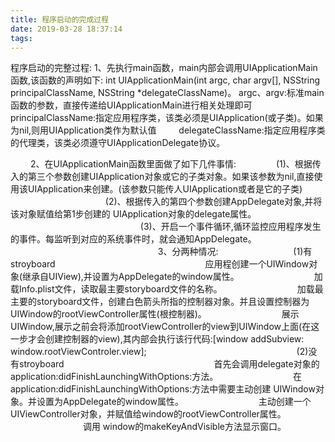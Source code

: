 ```yaml
---
title: 程序启动的完成过程
date: 2019-03-28 18:37:14
tags:
---
```



程序启动的完整过程:
1、先执行main函数，main内部会调用UIApplicationMain函数,该函数的声明如下:
int UIApplicationMain(int argc, char argv[], NSString principalClassName, NSString *delegateClassName)。
argc、argv:标准main函数的参数，直接传递给UIApplicationMain进行相关处理即可
principalClassName:指定应用程序类，该类必须是UIApplication(或子类)。如果为nil,则用UIApplication类作为默认值
　　 delegateClassName:指定应用程序类的代理类，该类必须遵守UIApplicationDelegate协议。

<!-- more -->

　　 2、在UIApplicationMain函数里面做了如下几件事情:
　　 　　(1)、根据传入的第三个参数创建UIApplication对象或它的子类对象。如果该参数为nil,直接使用该UIApplication来创建。(该参数只能传人UIApplication或者是它的子类)
　　 　　
　　 　　　　(2)、根据传入的第四个参数创建AppDelegate对象,并将该对象赋值给第1步创建的 UIApplication对象的delegate属性。
　　 　　　　
　　 　　　　　　(3)、开启一个事件循环,循环监控应用程序发生的事件。每监听到对应的系统事件时，就会通知AppDelegate。
　　 　　　　　　
　　 　　　　　　3、分两种情况:
　　 　　　　　　(1)有stroyboard
　　 　　　　　　
　　 　　　　　　应用程创建一个UIWindow对象(继承自UIView),并设置为AppDelegate的window属性。
　　 　　　　　　加载Info.plist文件，读取最主要storyboard文件的名称。
　　 　　　　　　加载最主要的storyboard文件，创建白色箭头所指的控制器对象。并且设置控制器为UIWindow的rootViewController属性(根控制器)。
　　 　　　　　　展示UIWindow,展示之前会将添加rootViewController的view到UIWindow上面(在这一步才会创建控制器的view),其内部会执行该行代码:[window addSubview: window.rootViewControler.view];
　　 　　　　　　
　　 　　　　　　(2)没有stroyboard
　　 　　　　　　
　　 　　　　　　首先会调用delegate对象的application:didFinishLaunchingWithOptions:方法。
　　 　　　　　　在application:didFinishLaunchingWithOptions:方法中需要主动创建 UIWindow对象。并设置为AppDelegate的window属性。
　　 　　　　　　主动创建一个 UIViewController对象，并赋值给window的rootViewController属性。
　　 　　　　　　调用 window的makeKeyAndVisible方法显示窗口。
